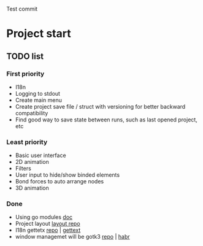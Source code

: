 Test commit
# Project start
## TODO list
### First priority
 * I18n
 * Logging to stdout
 * Create main menu
 * Create project save file / struct with versioning for better backward compatibility
 * Find good way to save state between runs, such as last opened project, etc
### Least priority
 * Basic user interface
 * 2D animation
 * Filters
 * User input to hide/show binded elements
 * Bond forces to auto arrange nodes
 * 3D animation
 
### Done
 * Using go modules 
   [doc](https://blog.golang.org/using-go-modules)
 * Project layout 
   [layout repo](https://github.com/golang-standards/project-layout)
 * I18n gettetx 
   [repo](https://github.com/leonelquinteros/gotext) |
   [gettext](https://www.gnu.org/software/gettext/)
 * window managemet will be gotk3
   [repo](https://github.com/gotk3/gotk3) | 
   [habr](https://habr.com/ru/post/420035/)